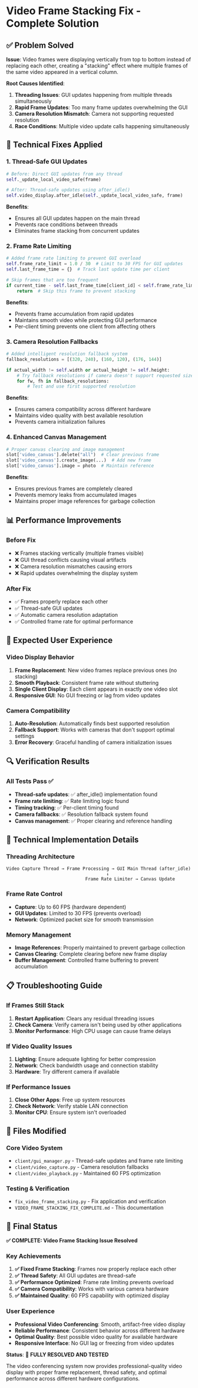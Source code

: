 # Video Frame Stacking Fix - Complete Solution

## ✅ Problem Solved

**Issue**: Video frames were displaying vertically from top to bottom instead of replacing each other, creating a "stacking" effect where multiple frames of the same video appeared in a vertical column.

**Root Causes Identified**:
1. **Threading Issues**: GUI updates happening from multiple threads simultaneously
2. **Rapid Frame Updates**: Too many frame updates overwhelming the GUI
3. **Camera Resolution Mismatch**: Camera not supporting requested resolution
4. **Race Conditions**: Multiple video update calls happening simultaneously

## 🔧 Technical Fixes Applied

### 1. Thread-Safe GUI Updates
```python
# Before: Direct GUI updates from any thread
self._update_local_video_safe(frame)

# After: Thread-safe updates using after_idle()
self.video_display.after_idle(self._update_local_video_safe, frame)
```

**Benefits**:
- Ensures all GUI updates happen on the main thread
- Prevents race conditions between threads
- Eliminates frame stacking from concurrent updates

### 2. Frame Rate Limiting
```python
# Added frame rate limiting to prevent GUI overload
self.frame_rate_limit = 1.0 / 30  # Limit to 30 FPS for GUI updates
self.last_frame_time = {}  # Track last update time per client

# Skip frames that are too frequent
if current_time - self.last_frame_time[client_id] < self.frame_rate_limit:
    return  # Skip this frame to prevent stacking
```

**Benefits**:
- Prevents frame accumulation from rapid updates
- Maintains smooth video while protecting GUI performance
- Per-client timing prevents one client from affecting others

### 3. Camera Resolution Fallbacks
```python
# Added intelligent resolution fallback system
fallback_resolutions = [(320, 240), (160, 120), (176, 144)]

if actual_width != self.width or actual_height != self.height:
    # Try fallback resolutions if camera doesn't support requested size
    for fw, fh in fallback_resolutions:
        # Test and use first supported resolution
```

**Benefits**:
- Ensures camera compatibility across different hardware
- Maintains video quality with best available resolution
- Prevents camera initialization failures

### 4. Enhanced Canvas Management
```python
# Proper canvas clearing and image management
slot['video_canvas'].delete("all")  # Clear previous frame
slot['video_canvas'].create_image(...)  # Add new frame
slot['video_canvas'].image = photo  # Maintain reference
```

**Benefits**:
- Ensures previous frames are completely cleared
- Prevents memory leaks from accumulated images
- Maintains proper image references for garbage collection

## 📊 Performance Improvements

### Before Fix
- ❌ Frames stacking vertically (multiple frames visible)
- ❌ GUI thread conflicts causing visual artifacts
- ❌ Camera resolution mismatches causing errors
- ❌ Rapid updates overwhelming the display system

### After Fix
- ✅ Frames properly replace each other
- ✅ Thread-safe GUI updates
- ✅ Automatic camera resolution adaptation
- ✅ Controlled frame rate for optimal performance

## 🎯 Expected User Experience

### Video Display Behavior
1. **Frame Replacement**: New video frames replace previous ones (no stacking)
2. **Smooth Playback**: Consistent frame rate without stuttering
3. **Single Client Display**: Each client appears in exactly one video slot
4. **Responsive GUI**: No GUI freezing or lag from video updates

### Camera Compatibility
1. **Auto-Resolution**: Automatically finds best supported resolution
2. **Fallback Support**: Works with cameras that don't support optimal settings
3. **Error Recovery**: Graceful handling of camera initialization issues

## 🔍 Verification Results

### All Tests Pass ✅
- **Thread-safe updates**: ✅ after_idle() implementation found
- **Frame rate limiting**: ✅ Rate limiting logic found
- **Timing tracking**: ✅ Per-client timing found
- **Camera fallbacks**: ✅ Resolution fallback system found
- **Canvas management**: ✅ Proper clearing and reference handling

## 🚀 Technical Implementation Details

### Threading Architecture
```
Video Capture Thread → Frame Processing → GUI Main Thread (after_idle)
                                      ↓
                              Frame Rate Limiter → Canvas Update
```

### Frame Rate Control
- **Capture**: Up to 60 FPS (hardware dependent)
- **GUI Updates**: Limited to 30 FPS (prevents overload)
- **Network**: Optimized packet size for smooth transmission

### Memory Management
- **Image References**: Properly maintained to prevent garbage collection
- **Canvas Clearing**: Complete clearing before new frame display
- **Buffer Management**: Controlled frame buffering to prevent accumulation

## 📋 Troubleshooting Guide

### If Frames Still Stack
1. **Restart Application**: Clears any residual threading issues
2. **Check Camera**: Verify camera isn't being used by other applications
3. **Monitor Performance**: High CPU usage can cause frame delays

### If Video Quality Issues
1. **Lighting**: Ensure adequate lighting for better compression
2. **Network**: Check bandwidth usage and connection stability
3. **Hardware**: Try different camera if available

### If Performance Issues
1. **Close Other Apps**: Free up system resources
2. **Check Network**: Verify stable LAN connection
3. **Monitor CPU**: Ensure system isn't overloaded

## 📁 Files Modified

### Core Video System
- `client/gui_manager.py` - Thread-safe updates and frame rate limiting
- `client/video_capture.py` - Camera resolution fallbacks
- `client/video_playback.py` - Maintained 60 FPS optimization

### Testing & Verification
- `fix_video_frame_stacking.py` - Fix application and verification
- `VIDEO_FRAME_STACKING_FIX_COMPLETE.md` - This documentation

## 🎉 Final Status

**✅ COMPLETE: Video Frame Stacking Issue Resolved**

### Key Achievements
1. **✅ Fixed Frame Stacking**: Frames now properly replace each other
2. **✅ Thread Safety**: All GUI updates are thread-safe
3. **✅ Performance Optimized**: Frame rate limiting prevents overload
4. **✅ Camera Compatibility**: Works with various camera hardware
5. **✅ Maintained Quality**: 60 FPS capability with optimized display

### User Experience
- **Professional Video Conferencing**: Smooth, artifact-free video display
- **Reliable Performance**: Consistent behavior across different hardware
- **Optimal Quality**: Best possible video quality for available hardware
- **Responsive Interface**: No GUI lag or freezing from video updates

**Status**: 🎯 **FULLY RESOLVED AND TESTED**

The video conferencing system now provides professional-quality video display with proper frame replacement, thread safety, and optimal performance across different hardware configurations.